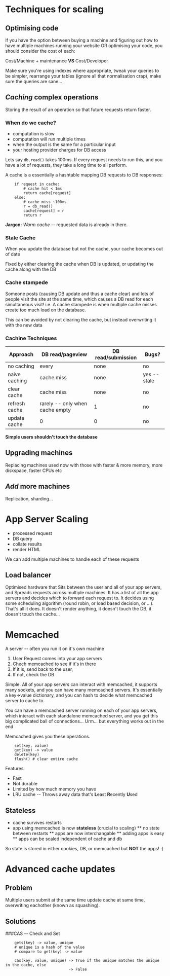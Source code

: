 # Techniques for scaling

## Optimising code

If you have the option between buying a machine and figuring out how to have
multiple machines running your website OR optimising your code, you should
consider the cost of each:

Cost/Machine + maintenance **VS** Cost/Developer

Make sure you're using indexes where appropriate, tweak your queries to be simpler, rearrange your tables (ignore all that normalisation crap), make sure the queries are sane...

## _Caching_ complex operations

Storing the result of an operation so that future requests return faster.

### When do we cache?

* computation is slow
* computation will run multiple times
* when the output is the same for a particular input
* your hosting provider charges for DB access

Lets say `db.read()` takes 100ms. If every request needs to run this, and you
have a lot of requests, they take a long time to all perform.

A cache is a essentially a hashtable mapping DB requests to DB responses:

        if request in cache:
            # cache hit < 1ms
            return cache[request]
        else:
            # cache miss ~100ms
            r = db_read()
            cache[request] = r
            return r

**Jargon:** *Warm cache* -- requested data is already in there.

### Stale Cache

When you update the database but not the cache, your cache becomes out of date

Fixed by either clearing the cache when DB is updated, or updating the cache along with the DB

### Cache stampede

Someone posts (causing DB update and thus a cache clear) and lots of people visit the site at the same time, which causes a DB read for each simultaneous visit! i.e. A cache stampede is when multiple cache misses create too much load on the database.

This can be avoided by not clearing the cache, but instead overwriting it with the new data

### Cachine Techniques

Approach | DB read/pageview | DB read/submission | Bugs?
--- | --- | --- | ---
no caching | every | none | no
naive caching | cache miss | none | yes -- stale
clear cache | cache miss | none | no
refresh cache | rarely -- only when cache empty | 1 | no
update cache | 0 | 0 | no

**Simple users shouldn't touch the database**

## Upgrading machines

Replacing machines used now with those with faster & more memory, more diskspace,
faster CPUs etc

## _Add_ more machines

Replication, sharding...

# App Server Scaling

* processed request
* DB query
* collate results
* render HTML

We can add multiple machines to handle each of these requests

## Load balancer

Optimised hardware that Sits between the user and all of your app servers, and Spreads requests across multiple machines. It has a list of all the app servers and decides which to forward each request to. It decides using some scheduling algorithm (round robin, or load based decision, or ...). That's all it does. It doesn't render anything, it doesn't touch the DB, it doesn't touch the cache...

# Memcached

A server -- often you run it on it's own machine

1. User Request comes into your app servers
2. Chech memcached to see if it's in there
3. If it is, send back to the user,
4. If not, check the DB

Simple. All of your app servers can interact with memcached, it supports many sockets, and you  can have many memcached servers. It's essentially a key->value dictionary, and you can hash to decide what memcached server to cache to.

You can have a memcached server running on each of your
app servers, which interact with each standalone memcached
server, and you get this big complicated ball of
connections... Urm... but everything works out in the end

Memcached gives you these operations.

		set(key, value)
		get(key) -> value
		delete(key)
		flush() # clear entire cache

Features:

* Fast
* Not durable
* Limited by how much memory you have
* LRU cache -- Throws away data that's **L**east **R**ecently **U**sed

## Stateless

* cache survives restarts
* app using memcached is now **stateless** (crucial to scaling)
** no state between restarts
** apps are now interchangable
** adding apps is easy
** apps can be scaled independent of cache and db

So state is stored in either cookies, DB, or memcached but **NOT** the apps! :)

# Advanced cache updates

## Problem

Multiple users submit at the same time update cache at same time, overwriting eachother (known as squashing).

## Solutions

###CAS -- Check and Set

		gets(key) -> value, unique
		# unique is a hash of the value
		# compare to get(key) -> value

		cas(key, value, unique) -> True if the unique matches the unique in the cache, else
		                        -> False